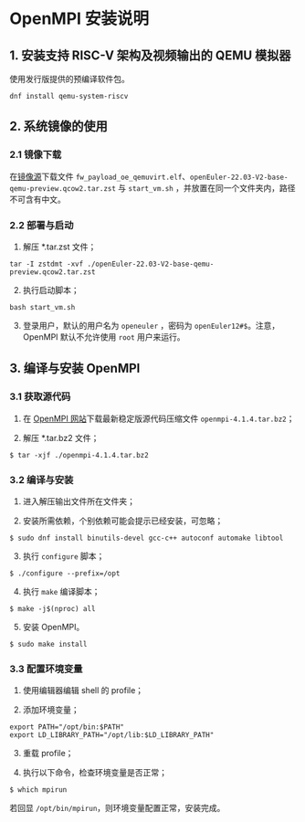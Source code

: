 # OpenMPI 安装说明

## 1. 安装支持 RISC-V 架构及视频输出的 QEMU 模拟器

使用发行版提供的预编译软件包。

```
dnf install qemu-system-riscv
```

## 2. 系统镜像的使用

### 2.1 镜像下载

在[镜像源](https://mirror.iscas.ac.cn/openeuler-sig-riscv/openEuler-RISC-V/preview/openEuler-22.03-V2-riscv64/QEMU/)下载文件 `fw_payload_oe_qemuvirt.elf`、`openEuler-22.03-V2-base-qemu-preview.qcow2.tar.zst` 与 `start_vm.sh` ，并放置在同一个文件夹内，路径不可含有中文。

### 2.2 部署与启动

1. 解压 \*.tar.zst 文件；

```
tar -I zstdmt -xvf ./openEuler-22.03-V2-base-qemu-preview.qcow2.tar.zst
```

2. 执行启动脚本；

```
bash start_vm.sh
```

3. 登录用户，默认的用户名为 `openeuler` ，密码为 `openEuler12#$`。注意，OpenMPI 默认不允许使用 `root` 用户来运行。

## 3. 编译与安装 OpenMPI

### 3.1 获取源代码

1. 在 [OpenMPI 网站](https://www.open-mpi.org/software/)下载最新稳定版源代码压缩文件 `openmpi-4.1.4.tar.bz2`；

2. 解压 \*.tar.bz2 文件；

```
$ tar -xjf ./openmpi-4.1.4.tar.bz2
```

### 3.2 编译与安装

1. 进入解压输出文件所在文件夹；

2. 安装所需依赖，个别依赖可能会提示已经安装，可忽略；

```
$ sudo dnf install binutils-devel gcc-c++ autoconf automake libtool
```

3. 执行 `configure` 脚本；

```
$ ./configure --prefix=/opt
```

4. 执行 `make` 编译脚本；

```
$ make -j$(nproc) all
```

5. 安装 OpenMPI。

```
$ sudo make install
```

### 3.3 配置环境变量

1. 使用编辑器编辑 shell 的 profile；

2. 添加环境变量；

```
export PATH="/opt/bin:$PATH"
export LD_LIBRARY_PATH="/opt/lib:$LD_LIBRARY_PATH"
```

3. 重载 profile；

4. 执行以下命令，检查环境变量是否正常；

```
$ which mpirun
```

若回显 `/opt/bin/mpirun`，则环境变量配置正常，安装完成。
